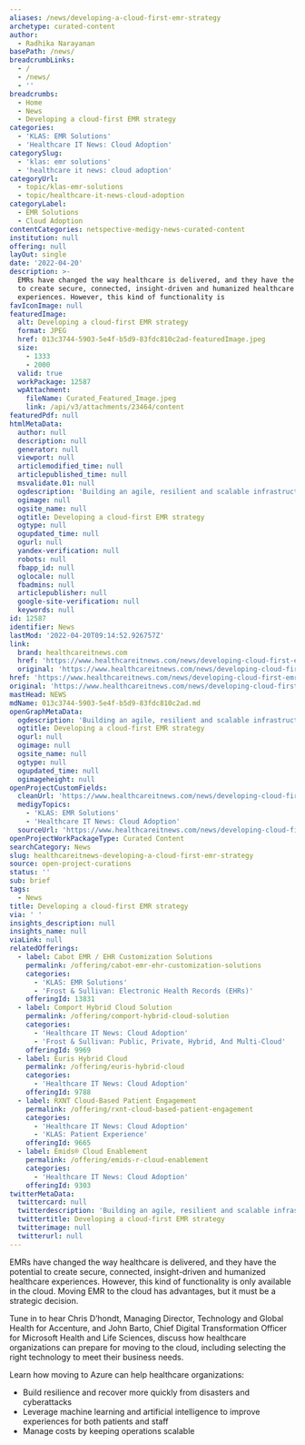 ```yaml
---
aliases: /news/developing-a-cloud-first-emr-strategy
archetype: curated-content
author:
  - Radhika Narayanan
basePath: /news/
breadcrumbLinks:
  - /
  - /news/
  - ''
breadcrumbs:
  - Home
  - News
  - Developing a cloud-first EMR strategy
categories:
  - 'KLAS: EMR Solutions'
  - 'Healthcare IT News: Cloud Adoption'
categorySlug:
  - 'klas: emr solutions'
  - 'healthcare it news: cloud adoption'
categoryUrl:
  - topic/klas-emr-solutions
  - topic/healthcare-it-news-cloud-adoption
categoryLabel:
  - EMR Solutions
  - Cloud Adoption
contentCategories: netspective-medigy-news-curated-content
institution: null
offering: null
layOut: single
date: '2022-04-20'
description: >-
  EMRs have changed the way healthcare is delivered, and they have the potential
  to create secure, connected, insight-driven and humanized healthcare
  experiences. However, this kind of functionality is 
favIconImage: null
featuredImage:
  alt: Developing a cloud-first EMR strategy
  format: JPEG
  href: 013c3744-5903-5e4f-b5d9-83fdc810c2ad-featuredImage.jpeg
  size:
    - 1333
    - 2000
  valid: true
  workPackage: 12587
  wpAttachment:
    fileName: Curated_Featured_Image.jpeg
    link: /api/v3/attachments/23464/content
featuredPdf: null
htmlMetaData:
  author: null
  description: null
  generator: null
  viewport: null
  articlemodified_time: null
  articlepublished_time: null
  msvalidate.01: null
  ogdescription: 'Building an agile, resilient and scalable infrastructure.'
  ogimage: null
  ogsite_name: null
  ogtitle: Developing a cloud-first EMR strategy
  ogtype: null
  ogupdated_time: null
  ogurl: null
  yandex-verification: null
  robots: null
  fbapp_id: null
  oglocale: null
  fbadmins: null
  articlepublisher: null
  google-site-verification: null
  keywords: null
id: 12587
identifier: News
lastMod: '2022-04-20T09:14:52.926757Z'
link:
  brand: healthcareitnews.com
  href: 'https://www.healthcareitnews.com/news/developing-cloud-first-emr-strategy'
  original: 'https://www.healthcareitnews.com/news/developing-cloud-first-emr-strategy'
href: 'https://www.healthcareitnews.com/news/developing-cloud-first-emr-strategy'
original: 'https://www.healthcareitnews.com/news/developing-cloud-first-emr-strategy'
mastHead: NEWS
mdName: 013c3744-5903-5e4f-b5d9-83fdc810c2ad.md
openGraphMetaData:
  ogdescription: 'Building an agile, resilient and scalable infrastructure.'
  ogtitle: Developing a cloud-first EMR strategy
  ogurl: null
  ogimage: null
  ogsite_name: null
  ogtype: null
  ogupdated_time: null
  ogimageheight: null
openProjectCustomFields:
  cleanUrl: 'https://www.healthcareitnews.com/news/developing-cloud-first-emr-strategy'
  medigyTopics:
    - 'KLAS: EMR Solutions'
    - 'Healthcare IT News: Cloud Adoption'
  sourceUrl: 'https://www.healthcareitnews.com/news/developing-cloud-first-emr-strategy'
openProjectWorkPackageType: Curated Content
searchCategory: News
slug: healthcareitnews-developing-a-cloud-first-emr-strategy
source: open-project-curations
status: ''
sub: brief
tags:
  - News
title: Developing a cloud-first EMR strategy
via: ' '
insights_description: null
insights_name: null
viaLink: null
relatedOfferings:
  - label: Cabot EMR / EHR Customization Solutions
    permalink: /offering/cabot-emr-ehr-customization-solutions
    categories:
      - 'KLAS: EMR Solutions'
      - 'Frost & Sullivan: Electronic Health Records (EHRs)'
    offeringId: 13831
  - label: Comport Hybrid Cloud Solution
    permalink: /offering/comport-hybrid-cloud-solution
    categories:
      - 'Healthcare IT News: Cloud Adoption'
      - 'Frost & Sullivan: Public, Private, Hybrid, And Multi-Cloud'
    offeringId: 9969
  - label: Euris Hybrid Cloud
    permalink: /offering/euris-hybrid-cloud
    categories:
      - 'Healthcare IT News: Cloud Adoption'
    offeringId: 9788
  - label: RXNT Cloud-Based Patient Engagement
    permalink: /offering/rxnt-cloud-based-patient-engagement
    categories:
      - 'Healthcare IT News: Cloud Adoption'
      - 'KLAS: Patient Experience'
    offeringId: 9665
  - label: Emids® Cloud Enablement
    permalink: /offering/emids-r-cloud-enablement
    categories:
      - 'Healthcare IT News: Cloud Adoption'
    offeringId: 9303
twitterMetaData:
  twittercard: null
  twitterdescription: 'Building an agile, resilient and scalable infrastructure.'
  twittertitle: Developing a cloud-first EMR strategy
  twitterimage: null
  twitterurl: null
---
```

<p>EMRs have changed the way healthcare is delivered, and they have the potential to create secure, connected, insight-driven and humanized healthcare experiences. However, this kind of functionality is only available in the cloud. Moving EMR to the cloud has advantages, but it must be a strategic decision.</p><p>Tune in to hear Chris D’hondt, Managing Director, Technology and Global Health for Accenture, and John Barto, Chief Digital Transformation Officer for Microsoft Health and Life Sciences, discuss how healthcare organizations can prepare for moving to the cloud, including selecting the right technology to meet their business needs.</p><p>Learn how moving to Azure can help healthcare organizations:</p><ul><li>Build resilience and recover more quickly from disasters and cyberattacks</li><li>Leverage machine learning and artificial intelligence to improve experiences for both patients and staff</li><li>Manage costs by keeping operations scalable</li></ul>